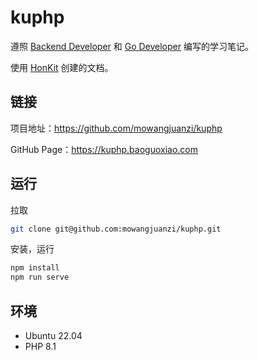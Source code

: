# kuphp

遵照 [Backend Developer](https://roadmap.sh/backend) 和 [Go Developer](https://roadmap.sh/golang) 编写的学习笔记。

使用 [HonKit](https://github.com/honkit/honkit) 创建的文档。

## 链接

项目地址：https://github.com/mowangjuanzi/kuphp

GitHub Page：https://kuphp.baoguoxiao.com

## 运行

拉取

```bash
git clone git@github.com:mowangjuanzi/kuphp.git
```

安装，运行

```bash
npm install
npm run serve
```

## 环境

- Ubuntu 22.04
- PHP 8.1